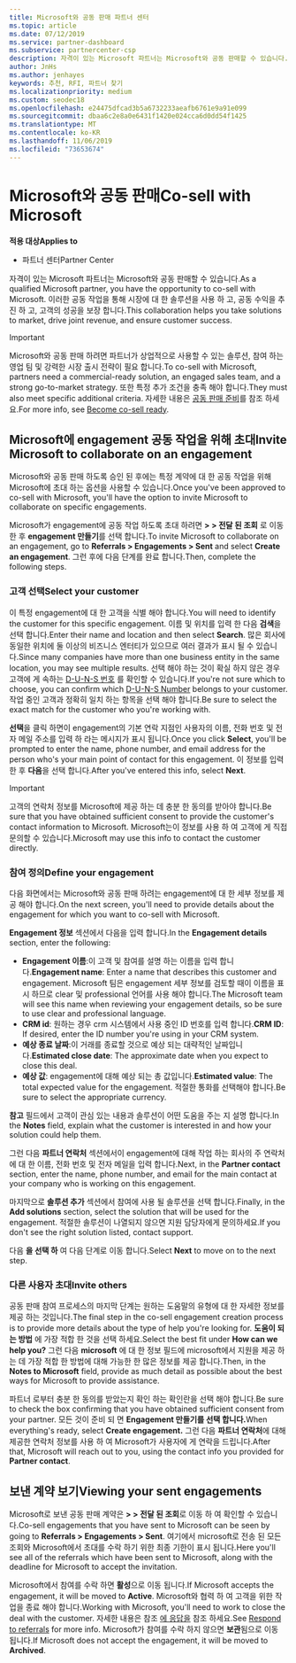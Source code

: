 ```yaml
---
title: Microsoft와 공동 판매 파트너 센터
ms.topic: article
ms.date: 07/12/2019
ms.service: partner-dashboard
ms.subservice: partnercenter-csp
description: 자격이 있는 Microsoft 파트너는 Microsoft와 공동 판매할 수 있습니다. 이러한 공동 작업을 통해 시장에 대 한 솔루션을 사용 하 고, 공동 수익을 추진 하 고, 고객의 성공을 보장 합니다.
author: JnHs
ms.author: jenhayes
keywords: 추천, RFI, 파트너 찾기
ms.localizationpriority: medium
ms.custom: seodec18
ms.openlocfilehash: e24475dfcad3b5a6732233aeafb6761e9a91e099
ms.sourcegitcommit: dbaa6c2e8a0e6431f1420e024cca6d0dd54f1425
ms.translationtype: MT
ms.contentlocale: ko-KR
ms.lasthandoff: 11/06/2019
ms.locfileid: "73653674"
---
```

# <a name="co-sell-with-microsoft"></a><span data-ttu-id="cf9b9-105">Microsoft와 공동 판매</span><span class="sxs-lookup"><span data-stu-id="cf9b9-105">Co-sell with Microsoft</span></span>

<span data-ttu-id="cf9b9-106">**적용 대상**</span><span class="sxs-lookup"><span data-stu-id="cf9b9-106">**Applies to**</span></span>

-  <span data-ttu-id="cf9b9-107">파트너 센터</span><span class="sxs-lookup"><span data-stu-id="cf9b9-107">Partner Center</span></span>

<span data-ttu-id="cf9b9-108">자격이 있는 Microsoft 파트너는 Microsoft와 공동 판매할 수 있습니다.</span><span class="sxs-lookup"><span data-stu-id="cf9b9-108">As a qualified Microsoft partner, you have the opportunity to co-sell with Microsoft.</span></span> <span data-ttu-id="cf9b9-109">이러한 공동 작업을 통해 시장에 대 한 솔루션을 사용 하 고, 공동 수익을 추진 하 고, 고객의 성공을 보장 합니다.</span><span class="sxs-lookup"><span data-stu-id="cf9b9-109">This collaboration helps you take solutions to market, drive joint revenue, and ensure customer success.</span></span>

> [!IMPORTANT]
> <span data-ttu-id="cf9b9-110">Microsoft와 공동 판매 하려면 파트너가 상업적으로 사용할 수 있는 솔루션, 참여 하는 영업 팀 및 강력한 시장 출시 전략이 필요 합니다.</span><span class="sxs-lookup"><span data-stu-id="cf9b9-110">To co-sell with Microsoft, partners need a commercial-ready solution, an engaged sales team, and a strong go-to-market strategy.</span></span> <span data-ttu-id="cf9b9-111">또한 특정 추가 조건을 충족 해야 합니다.</span><span class="sxs-lookup"><span data-stu-id="cf9b9-111">They must also meet specific additional criteria.</span></span> <span data-ttu-id="cf9b9-112">자세한 내용은 [공동 판매 준비](https://partner.microsoft.com/reach-customers/selling-with-microsoft#become-ready)를 참조 하세요.</span><span class="sxs-lookup"><span data-stu-id="cf9b9-112">For more info, see [Become co-sell ready](https://partner.microsoft.com/reach-customers/selling-with-microsoft#become-ready).</span></span>

## <a name="invite-microsoft-to-collaborate-on-an-engagement"></a><span data-ttu-id="cf9b9-113">Microsoft에 engagement 공동 작업을 위해 초대</span><span class="sxs-lookup"><span data-stu-id="cf9b9-113">Invite Microsoft to collaborate on an engagement</span></span>

<span data-ttu-id="cf9b9-114">Microsoft와 공동 판매 하도록 승인 된 후에는 특정 계약에 대 한 공동 작업을 위해 Microsoft에 초대 하는 옵션을 사용할 수 있습니다.</span><span class="sxs-lookup"><span data-stu-id="cf9b9-114">Once you've been approved to co-sell with Microsoft, you'll have the option to invite Microsoft to collaborate on specific engagements.</span></span>

<span data-ttu-id="cf9b9-115">Microsoft가 engagement에 공동 작업 하도록 초대 하려면 **> > 전달 된 조회** 로 이동한 후 **engagement 만들기**를 선택 합니다.</span><span class="sxs-lookup"><span data-stu-id="cf9b9-115">To invite Microsoft to collaborate on an engagement, go to **Referrals > Engagements > Sent** and select **Create an engagement**.</span></span> <span data-ttu-id="cf9b9-116">그런 후에 다음 단계를 완료 합니다.</span><span class="sxs-lookup"><span data-stu-id="cf9b9-116">Then, complete the following steps.</span></span>

### <a name="select-your-customer"></a><span data-ttu-id="cf9b9-117">고객 선택</span><span class="sxs-lookup"><span data-stu-id="cf9b9-117">Select your customer</span></span>

<span data-ttu-id="cf9b9-118">이 특정 engagement에 대 한 고객을 식별 해야 합니다.</span><span class="sxs-lookup"><span data-stu-id="cf9b9-118">You will need to identify the customer for this specific engagement.</span></span> <span data-ttu-id="cf9b9-119">이름 및 위치를 입력 한 다음 **검색**을 선택 합니다.</span><span class="sxs-lookup"><span data-stu-id="cf9b9-119">Enter their name and location and then select **Search**.</span></span> <span data-ttu-id="cf9b9-120">많은 회사에 동일한 위치에 둘 이상의 비즈니스 엔터티가 있으므로 여러 결과가 표시 될 수 있습니다.</span><span class="sxs-lookup"><span data-stu-id="cf9b9-120">Since many companies have more than one business entity in the same location, you may see multiple results.</span></span> <span data-ttu-id="cf9b9-121">선택 해야 하는 것이 확실 하지 않은 경우 고객에 게 속하는 [D-U-N-S 번호](https://www.dnb.com/duns-number.html) 를 확인할 수 있습니다.</span><span class="sxs-lookup"><span data-stu-id="cf9b9-121">If you're not sure which to choose, you can confirm which [D-U-N-S Number](https://www.dnb.com/duns-number.html) belongs to your customer.</span></span> <span data-ttu-id="cf9b9-122">작업 중인 고객과 정확히 일치 하는 항목을 선택 해야 합니다.</span><span class="sxs-lookup"><span data-stu-id="cf9b9-122">Be sure to select the exact match for the customer who you're working with.</span></span> 

<span data-ttu-id="cf9b9-123">**선택**을 클릭 하면이 engagement의 기본 연락 지점인 사용자의 이름, 전화 번호 및 전자 메일 주소를 입력 하 라는 메시지가 표시 됩니다.</span><span class="sxs-lookup"><span data-stu-id="cf9b9-123">Once you click **Select**, you'll be prompted to enter the name, phone number, and email address for the person who's your main point of contact for this engagement.</span></span> <span data-ttu-id="cf9b9-124">이 정보를 입력 한 후 **다음**을 선택 합니다.</span><span class="sxs-lookup"><span data-stu-id="cf9b9-124">After you've entered this info, select **Next**.</span></span>

> [!IMPORTANT]
> <span data-ttu-id="cf9b9-125">고객의 연락처 정보를 Microsoft에 제공 하는 데 충분 한 동의를 받아야 합니다.</span><span class="sxs-lookup"><span data-stu-id="cf9b9-125">Be sure that you have obtained sufficient consent to provide the customer's contact information to Microsoft.</span></span> <span data-ttu-id="cf9b9-126">Microsoft는이 정보를 사용 하 여 고객에 게 직접 문의할 수 있습니다.</span><span class="sxs-lookup"><span data-stu-id="cf9b9-126">Microsoft may use this info to contact the customer directly.</span></span>

### <a name="define-your-engagement"></a><span data-ttu-id="cf9b9-127">참여 정의</span><span class="sxs-lookup"><span data-stu-id="cf9b9-127">Define your engagement</span></span>

<span data-ttu-id="cf9b9-128">다음 화면에서는 Microsoft와 공동 판매 하려는 engagement에 대 한 세부 정보를 제공 해야 합니다.</span><span class="sxs-lookup"><span data-stu-id="cf9b9-128">On the next screen, you'll need to provide details about the engagement for which you want to co-sell with Microsoft.</span></span>

<span data-ttu-id="cf9b9-129">**Engagement 정보** 섹션에서 다음을 입력 합니다.</span><span class="sxs-lookup"><span data-stu-id="cf9b9-129">In the **Engagement details** section, enter the following:</span></span>
- <span data-ttu-id="cf9b9-130">**Engagement 이름**:이 고객 및 참여를 설명 하는 이름을 입력 합니다.</span><span class="sxs-lookup"><span data-stu-id="cf9b9-130">**Engagement name**: Enter a name that describes this customer and engagement.</span></span> <span data-ttu-id="cf9b9-131">Microsoft 팀은 engagement 세부 정보를 검토할 때이 이름을 표시 하므로 clear 및 professional 언어를 사용 해야 합니다.</span><span class="sxs-lookup"><span data-stu-id="cf9b9-131">The Microsoft team will see this name when reviewing your engagement details, so be sure to use clear and professional language.</span></span>
- <span data-ttu-id="cf9b9-132">**CRM id**: 원하는 경우 crm 시스템에서 사용 중인 ID 번호를 입력 합니다.</span><span class="sxs-lookup"><span data-stu-id="cf9b9-132">**CRM ID**: If desired, enter the ID number you're using in your CRM system.</span></span>
- <span data-ttu-id="cf9b9-133">**예상 종료 날짜**:이 거래를 종료할 것으로 예상 되는 대략적인 날짜입니다.</span><span class="sxs-lookup"><span data-stu-id="cf9b9-133">**Estimated close date**: The approximate date when you expect to close this deal.</span></span>
- <span data-ttu-id="cf9b9-134">**예상 값**: engagement에 대해 예상 되는 총 값입니다.</span><span class="sxs-lookup"><span data-stu-id="cf9b9-134">**Estimated value**: The total expected value for the engagement.</span></span> <span data-ttu-id="cf9b9-135">적절한 통화를 선택해야 합니다.</span><span class="sxs-lookup"><span data-stu-id="cf9b9-135">Be sure to select the appropriate currency.</span></span>

<span data-ttu-id="cf9b9-136">**참고** 필드에서 고객이 관심 있는 내용과 솔루션이 어떤 도움을 주는 지 설명 합니다.</span><span class="sxs-lookup"><span data-stu-id="cf9b9-136">In the **Notes** field, explain what the customer is interested in and how your solution could help them.</span></span>

 <span data-ttu-id="cf9b9-137">그런 다음 **파트너 연락처** 섹션에서이 engagement에 대해 작업 하는 회사의 주 연락처에 대 한 이름, 전화 번호 및 전자 메일을 입력 합니다.</span><span class="sxs-lookup"><span data-stu-id="cf9b9-137">Next, in the **Partner contact** section, enter the name, phone number, and email for the main contact at your company who is working on this engagement.</span></span>

<span data-ttu-id="cf9b9-138">마지막으로 **솔루션 추가** 섹션에서 참여에 사용 될 솔루션을 선택 합니다.</span><span class="sxs-lookup"><span data-stu-id="cf9b9-138">Finally, in the **Add solutions** section, select the solution that will be used for the engagement.</span></span> <span data-ttu-id="cf9b9-139">적절한 솔루션이 나열되지 않으면 지원 담당자에게 문의하세요.</span><span class="sxs-lookup"><span data-stu-id="cf9b9-139">If you don't see the right solution listed, contact support.</span></span>

<span data-ttu-id="cf9b9-140">다음 **을 선택 하** 여 다음 단계로 이동 합니다.</span><span class="sxs-lookup"><span data-stu-id="cf9b9-140">Select **Next** to move on to the next step.</span></span>

### <a name="invite-others"></a><span data-ttu-id="cf9b9-141">다른 사용자 초대</span><span class="sxs-lookup"><span data-stu-id="cf9b9-141">Invite others</span></span>

<span data-ttu-id="cf9b9-142">공동 판매 참여 프로세스의 마지막 단계는 원하는 도움말의 유형에 대 한 자세한 정보를 제공 하는 것입니다.</span><span class="sxs-lookup"><span data-stu-id="cf9b9-142">The final step in the co-sell engagement creation process is to provide more details about the type of help you're looking for.</span></span> <span data-ttu-id="cf9b9-143">**도움이 되는 방법** 에 가장 적합 한 것을 선택 하세요.</span><span class="sxs-lookup"><span data-stu-id="cf9b9-143">Select the best fit under **How can we help you?**</span></span> <span data-ttu-id="cf9b9-144">그런 다음 **microsoft** 에 대 한 정보 필드에 microsoft에서 지원을 제공 하는 데 가장 적합 한 방법에 대해 가능한 한 많은 정보를 제공 합니다.</span><span class="sxs-lookup"><span data-stu-id="cf9b9-144">Then, in the **Notes to Microsoft** field, provide as much detail as possible about the best ways for Microsoft to provide assistance.</span></span>

<span data-ttu-id="cf9b9-145">파트너 로부터 충분 한 동의를 받았는지 확인 하는 확인란을 선택 해야 합니다.</span><span class="sxs-lookup"><span data-stu-id="cf9b9-145">Be sure to check the box confirming that you have obtained sufficient consent from your partner.</span></span> <span data-ttu-id="cf9b9-146">모든 것이 준비 되 면 **Engagement 만들기를 선택 합니다.**</span><span class="sxs-lookup"><span data-stu-id="cf9b9-146">When everything's ready, select **Create engagement.**</span></span> <span data-ttu-id="cf9b9-147">그런 다음 **파트너 연락처**에 대해 제공한 연락처 정보를 사용 하 여 Microsoft가 사용자에 게 연락을 드립니다.</span><span class="sxs-lookup"><span data-stu-id="cf9b9-147">After that, Microsoft will reach out to you, using the contact info you provided for **Partner contact**.</span></span>

## <a name="viewing-your-sent-engagements"></a><span data-ttu-id="cf9b9-148">보낸 계약 보기</span><span class="sxs-lookup"><span data-stu-id="cf9b9-148">Viewing your sent engagements</span></span>

<span data-ttu-id="cf9b9-149">Microsoft로 보낸 공동 판매 계약은 **> > 전달 된 조회**로 이동 하 여 확인할 수 있습니다.</span><span class="sxs-lookup"><span data-stu-id="cf9b9-149">Co-sell engagements that you have sent to Microsoft can be seen by going to **Referrals > Engagements > Sent**.</span></span> <span data-ttu-id="cf9b9-150">여기에서 microsoft로 전송 된 모든 조회와 Microsoft에서 초대를 수락 하기 위한 최종 기한이 표시 됩니다.</span><span class="sxs-lookup"><span data-stu-id="cf9b9-150">Here you'll see all of the referrals which have been sent to Microsoft, along with the deadline for Microsoft to accept the invitation.</span></span>

<span data-ttu-id="cf9b9-151">Microsoft에서 참여를 수락 하면 **활성**으로 이동 됩니다.</span><span class="sxs-lookup"><span data-stu-id="cf9b9-151">If Microsoft accepts the engagement, it will be moved to **Active**.</span></span> <span data-ttu-id="cf9b9-152">Microsoft와 협력 하 여 고객을 위한 작업을 종료 해야 합니다.</span><span class="sxs-lookup"><span data-stu-id="cf9b9-152">Working with Microsoft, you'll need to work to close the deal with the customer.</span></span> <span data-ttu-id="cf9b9-153">자세한 내용은 참조 [에 응답을](responding-to-referrals.md) 참조 하세요.</span><span class="sxs-lookup"><span data-stu-id="cf9b9-153">See [Respond to referrals](responding-to-referrals.md) for more info.</span></span> <span data-ttu-id="cf9b9-154">Microsoft가 참여를 수락 하지 않으면 **보관**됨으로 이동 됩니다.</span><span class="sxs-lookup"><span data-stu-id="cf9b9-154">If Microsoft does not accept the engagement, it will be moved to **Archived**.</span></span>

